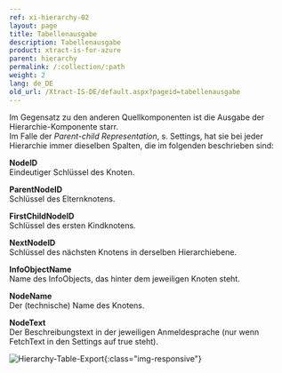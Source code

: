 ```yaml
---
ref: xi-hierarchy-02
layout: page
title: Tabellenausgabe
description: Tabellenausgabe
product: xtract-is-for-azure
parent: hierarchy
permalink: /:collection/:path
weight: 2
lang: de_DE
old_url: /Xtract-IS-DE/default.aspx?pageid=tabellenausgabe
---
```


Im Gegensatz zu den anderen Quellkomponenten ist die Ausgabe der Hierarchie-Komponente starr. <br>
Im Falle der *Parent-child Representation*, s. Settings, hat sie bei jeder Hierarchie immer dieselben Spalten, die im folgenden beschrieben sind:

**NodeID**<br>
Eindeutiger Schlüssel des Knoten.

**ParentNodeID**<br>
Schlüssel des Elternknotens.

**FirstChildNodeID**<br>
Schlüssel des ersten Kindknotens.

**NextNodeID**<br>
Schlüssel des nächsten Knotens in derselben Hierarchiebene.

**InfoObjectName**<br>
Name des InfoObjects, das hinter dem jeweiligen Knoten steht.

**NodeName**<br>
Der (technische) Name des Knotens.

**NodeText**<br>
Der Beschreibungstext in der jeweiligen Anmeldesprache (nur wenn FetchText in den Settings auf true steht).

![Hierarchy-Table-Export](/img/content/Hierarchy-Table-Export.png){:class="img-responsive"}